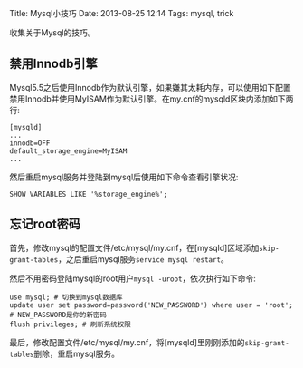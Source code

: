 Title: Mysql小技巧
Date: 2013-08-25 12:14
Tags: mysql, trick

收集关于Mysql的技巧。

##  禁用Innodb引擎 

Mysql5.5之后使用Innodb作为默认引擎，如果嫌其太耗内存，可以使用如下配置禁用Innodb并使用MyISAM作为默认引擎。在my.cnf的mysqld区块内添加如下两行:

    [mysqld]
    ...
    innodb=OFF
    default_storage_engine=MyISAM
    ...

然后重启mysql服务并登陆到mysql后使用如下命令查看引擎状况:

    SHOW VARIABLES LIKE '%storage_engine%';

## 忘记root密码

首先，修改mysql的配置文件/etc/mysql/my.cnf，在[mysqld]区域添加`skip-grant-tables`，之后重启mysql服务`service mysql restart`。

然后不用密码登陆mysql的root用户`mysql -uroot`，依次执行如下命令:

    use mysql; # 切换到mysql数据库
    update user set password=password('NEW_PASSWORD') where user = 'root'; # NEW_PASSWORD是你的新密码
    flush privileges; # 刷新系统权限

最后，修改配置文件/etc/mysql/my.cnf，将[mysqld]里刚刚添加的`skip-grant-tables`删除，重启mysql服务。

